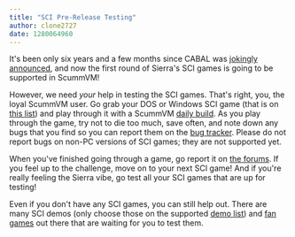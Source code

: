 ```yaml
---
title: "SCI Pre-Release Testing"
author: clone2727
date: 1280064960
---
```


It's been only six years and a few months since CABAL was [jokingly announced](/news/20040401/), and now the first round of Sierra's SCI games is going to be supported in ScummVM!

However, we need *your* help in testing the SCI games. That's right, you, the loyal ScummVM user. Go grab your DOS or Windows SCI game (that is on [this list](http://wiki.scummvm.org/index.php/SCI/Testing#Full_Games)) and play through it with a ScummVM [daily build](/downloads/#daily). As you play through the game, try not to die too much, save often, and note down any bugs that you find so you can report them on the [bug tracker](http://bugs.scummvm.org/). Please do not report bugs on non-PC versions of SCI games; they are not supported yet.

When you've finished going through a game, go report it on [the forums](http://forums.scummvm.org/viewtopic.php?t=9091). If you feel up to the challenge, move on to your next SCI game! And if you're really feeling the Sierra vibe, go test all your SCI games that are up for testing!

Even if you don't have any SCI games, you can still help out. There are many SCI demos (only choose those on the supported [demo list](http://wiki.scummvm.org/index.php/SCI/Testing#Demos)) and [fan games](http://wiki.scummvm.org/index.php/SCI/Testing#Fan_Games) out there that are waiting for you to test them.
